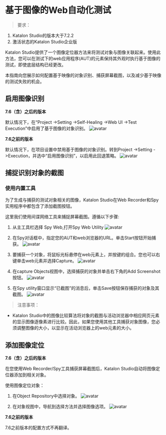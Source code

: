 # 基于图像的Web自动化测试
> 要求：

1. Katalon Studio的版本大于7.2.2
2. 激活状态的Katalon Studio企业版

Katalon Studio提供了一个图像定位器方法来将测试对象与图像关联起来。使用此方法，您可以在测试下的web应用程序(AUT)的元素保持其外观时执行基于图像的测试，即使底层结构已经更改。

本指南向您展示如何配置基于映像的对象识别、捕获屏幕截图，以及减少基于映像的测试失败的机会。

## 启用图像识别
**7.6（含）之后的版本**

默认情况下，在“Project ->Setting ->Self-Healing ->Web UI ->Test Execution”中启用了基于图像的对象识别。
![avatar](../imgs/xj/img-031-01.png)

**7.6之前的版本**

默认情况下，在项目设置中禁用基于图像的对象识别。转到Project ->Setting ->Execution，并选中“启用图像识别”，以启用此回退策略。
![avatar](../imgs/xj/img-031-02.png)

## 捕捉识别对象的截图
### 使用内置工具

为了生成与捕获的测试对象相关的图像，Katalon Studio在Web Recorder和Spy实用程序中都包含了添加截图按钮。

这里我们使用间谍网络工具来捕捉屏幕截图。遵循以下步骤:

1. 从主工具栏选择 Spy Web,打开Spy Web Utility
![avatar](../imgs/xj/img-031-03.png)

2. 在Spy对话框中，指定您的AUT和web浏览器的URL。单击Start按钮开始捕获。
![avatar](../imgs/xj/img-031-04.png)

3. 要捕获一个对象，将鼠标光标悬停在web元素上，并按键的组合。您也可以右键单击web元素并选择Capture。
![avatar](../imgs/xj/img-031-05.png)

4. 在capture Objects视图中，选择捕获的对象并单击右下角的Add Screenshot按钮。
![avatar](../imgs/xj/img-031-06.png)

5. 在Spy utility窗口显示“已截图”的消息后，单击Save按钮保存捕获的对象及其截图。
![avatar](../imgs/xj/img-031-07.png)

> 注意事项：
* Katalon Studio中的图像比较算法将对象的截图与活动浏览器中相应网页元素的显示图像逐像素进行比较。因此，如果您使用其他工具捕获对象图像，您必须调整图像的大小，以显示在活动浏览器上的web元素的大小。

## 添加图像定位
**7.6（含）之后的版本**

在您使用Web Recorder/Spy工具捕获屏幕截图后，Katalon Studio自动将图像定位器添加到相关对象。

使用图像定位对象：

1. 在Object Repository中选择对象。
![avatar](../imgs/xj/img-031-08.png)

2. 在对象视图中，导航到选择方法并选择图像选项。
![avatar](../imgs/xj/img-031-09.png)

**7.6之前的版本**

7.6之前版本的配置方式不再翻译。